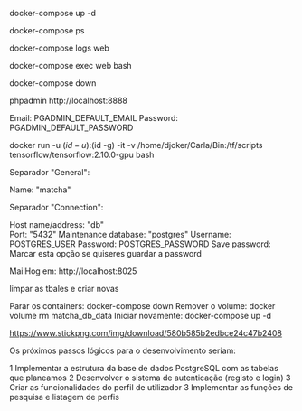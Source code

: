 docker-compose up -d

docker-compose ps

docker-compose logs web

docker-compose exec web bash

docker-compose down

phpadmin
      http://localhost:8888 
 

Email:   PGADMIN_DEFAULT_EMAIL
Password:  PGADMIN_DEFAULT_PASSWORD


 docker run -u $(id -u):$(id -g)    -it   -v /home/djoker/Carla/Bin:/tf/scripts   tensorflow/tensorflow:2.10.0-gpu   bash

Separador "General":

Name: "matcha"  


Separador "Connection":

Host name/address: "db"  
Port: "5432"
Maintenance database: "postgres" 
Username:   POSTGRES_USER
Password:  POSTGRES_PASSWORD
Save password: Marcar esta opção se quiseres guardar a password

MailHog em: http://localhost:8025


limpar as tbales e criar novas

Parar os containers: docker-compose down
Remover o volume: docker volume rm matcha_db_data
Iniciar novamente: docker-compose up -d

https://www.stickpng.com/img/download/580b585b2edbce24c47b2408


Os próximos passos lógicos para o desenvolvimento seriam:

1 Implementar a estrutura da base de dados PostgreSQL com as tabelas que planeamos
2 Desenvolver o sistema de autenticação (registo e login)
3 Criar as funcionalidades do perfil de utilizador
3 Implementar as funções de pesquisa e listagem de perfis